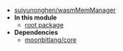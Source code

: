 - [suiyunonghen/wasmMemManager](suiyunonghen/wasmMemManager/)
- **In this module**
  - [root package](suiyunonghen/wasmMemManager/members)
- **Dependencies**
  - [moonbitlang/core](moonbitlang/core/)